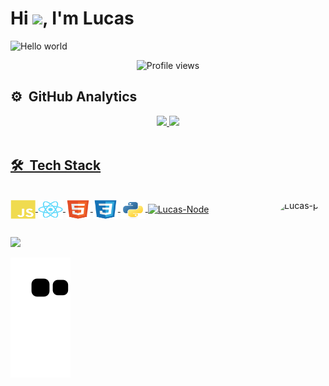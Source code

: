 ## 

<h1 align="left">Hi <img src="https://raw.githubusercontent.com/kaueMarques/kaueMarques/master/hi.gif" width="30px">, I'm Lucas</h1>

<img src="https://i.imgur.com/3ucqwoM.png" alt="Hello world">

<p align="center"> 
  <img src="https://komarev.com/ghpvc/?username=lucaszmv&color=blueviolet&style=for-the-badge" alt="Profile views" />
</p>


## ⚙️ &nbsp;GitHub Analytics

<div align="center">
  <a href="https://github.com/Lucaszmv">
  <img height="150em" src="https://github-readme-stats.vercel.app/api?username=lucaszmv&show_icons=true&theme=midnight-purple&include_all_commits=true&count_private=true"/>
  <img height="150em" src="https://github-readme-stats.vercel.app/api/top-langs/?username=lucaszmv&layout=compact&langs_count=7&theme=midnight-purple"/>
</div>
  
  <br>
  
  ## 🛠 &nbsp;Tech Stack
<div style="display: inline_block"><br>
  <img align="center" alt="Lucas-Js" height="30" width="40" src="https://raw.githubusercontent.com/devicons/devicon/master/icons/javascript/javascript-plain.svg">
  <img align="center" alt="Lucas-React" height="30" width="40" src="https://raw.githubusercontent.com/devicons/devicon/master/icons/react/react-original.svg">
  <img align="center" alt="Lucas-HTML" height="30" width="40" src="https://raw.githubusercontent.com/devicons/devicon/master/icons/html5/html5-original.svg">
  <img align="center" alt="Lucas-CSS" height="30" width="40" src="https://raw.githubusercontent.com/devicons/devicon/master/icons/css3/css3-original.svg">
  <img align="center" alt="Lucas-Python" height="30" width="40" src="https://raw.githubusercontent.com/devicons/devicon/master/icons/python/python-original.svg">
  <img align="center" alt="Lucas-Node" height="30" width="40" src="https://cdn.jsdelivr.net/gh/devicons/devicon/icons/nodejs/nodejs-original.svg" />
  <img align="right" alt="Lucas-pic" height="200" style="border-radius:50px;" src="https://i.pinimg.com/originals/38/2a/25/382a257e82075d16cec2a597b4ad6f23.gif">
</div>
  
  ##
 
<div> 

 <a href="" target="_blank"><img src="https://img.shields.io/badge/Discord-7289DA?style=for-the-badge&logo=discord&logoColor=white" target="_blank"></a> 

  ![Snake animation](https://github.com/lucaszmv/lucaszmv/blob/output/github-contribution-grid-snake.svg)
 
</div>
